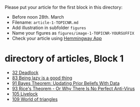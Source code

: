 Please put your article for the first block in this directory:
- Before noon 28th. March 
- Filename: ```article-1-TOPICNR.md```
- Add illustration in subfolder ```figures```
- Name your figures as ```figures/image-1-TOPICNR-YOURSUFFIX```
- Check your article using [Hemmingway App](http://hemingwayapp.com/)

# directory of articles, Block 1

* [32 Deadlock](article-1-32.md)
* [83 Being lazy is a good thing](article-1-83.md)
* [91 Bayes Theorem: Updating Prior Beliefs With Data](article-1-91.md)
* [93 Rice's Theorem - Or Why There Is No Perfect Anti-Virus](article-1-93.md)
* [105 Livelock](article-1-105.md)
* [109 World of triangles](article-1-109.md)
